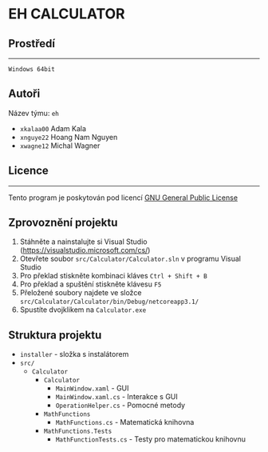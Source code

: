 # EH CALCULATOR

## Prostředí

---------
<!---Ubuntu 64bit-->
`Windows 64bit`



## Autoři

Název týmu: `eh`
- `xkalaa00` Adam Kala 
- `xnguye22` Hoang Nam Nguyen 
- `xwagne12` Michal Wagner 

## Licence
-------

Tento program je poskytován pod licencí [GNU General Public License](LICENSE)



## Zprovoznění projektu
1. Stáhněte a nainstalujte si Visual Studio (https://visualstudio.microsoft.com/cs/)
2. Otevřete soubor `src/Calculator/Calculator.sln` v programu Visual Studio
3. Pro překlad stiskněte kombinaci kláves `Ctrl + Shift + B`
4. Pro překlad a spuštění stiskněte klávesu `F5`
5. Přeložené soubory najdete ve složce `src/Calculator/Calculator/bin/Debug/netcoreapp3.1/`
6. Spustíte dvojklikem na `Calculator.exe`



## Struktura projektu
- `installer` - složka s instalátorem
- `src/` 
  - `Calculator`
    - `Calculator`
      - `MainWindow.xaml` - GUI
      - `MainWindow.xaml.cs` - Interakce s GUI
      - `OperationHelper.cs` - Pomocné metody
    - `MathFunctions`
      - `MathFunctions.cs` - Matematická knihovna
    - `MathFunctions.Tests`
      - `MathFunctionTests.cs` - Testy pro matematickou knihovnu
